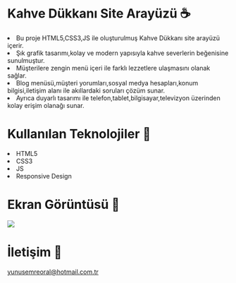 # Kahve Dükkanı Site Arayüzü ☕️

<li>Bu proje HTML5,CSS3,JS ile oluşturulmuş Kahve Dükkanı site arayüzü içerir.</li>
<li>Şık grafik tasarımı,kolay ve modern yapısıyla kahve severlerin beğenisine sunulmuştur.</li>
<li>Müşterilere zengin menü içeri ile farklı lezzetlere ulaşmasını olanak sağlar.</li>
<li>Blog menüsü,müşteri yorumları,sosyal medya hesapları,konum bilgisi,iletişim alanı ile akıllardaki soruları çözüm sunar.</li>
<li>Ayrıca duyarlı tasarımı ile telefon,tablet,bilgisayar,televizyon üzerinden kolay erişim olanağı sunar.</li>

# Kullanılan Teknolojiler 🎨

<li>HTML5</li>
<li>CSS3</li>
<li>JS</li>
<li>Responsive Design</li>

# Ekran Görüntüsü 🎥
<img src="coffee-shop.gif" width="auto"> 

# İletişim 📩
yunusemreoral@hotmail.com.tr
